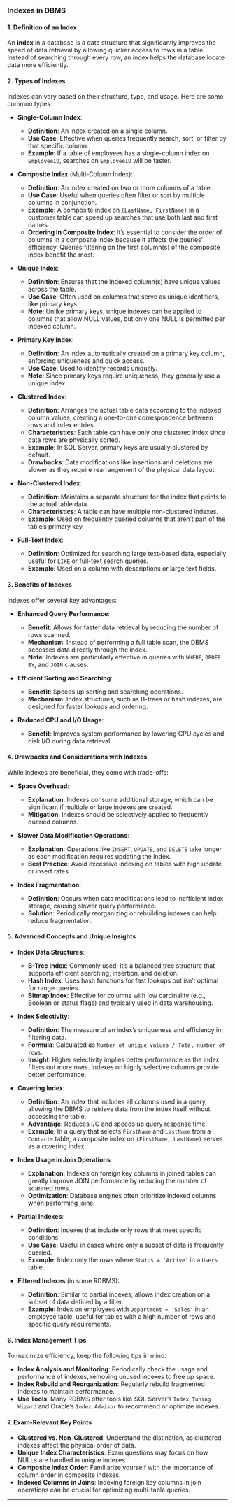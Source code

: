 
### Indexes in DBMS

#### **1. Definition of an Index**
An **index** in a database is a data structure that significantly improves the speed of data retrieval by allowing quicker access to rows in a table. Instead of searching through every row, an index helps the database locate data more efficiently.

#### **2. Types of Indexes**
Indexes can vary based on their structure, type, and usage. Here are some common types:

- **Single-Column Index**:
  - **Definition**: An index created on a single column.
  - **Use Case**: Effective when queries frequently search, sort, or filter by that specific column.
  - **Example**: If a table of employees has a single-column index on `EmployeeID`, searches on `EmployeeID` will be faster.

- **Composite Index** (Multi-Column Index):
  - **Definition**: An index created on two or more columns of a table.
  - **Use Case**: Useful when queries often filter or sort by multiple columns in conjunction.
  - **Example**: A composite index on `(LastName, FirstName)` in a customer table can speed up searches that use both last and first names.
  - **Ordering in Composite Index**: It’s essential to consider the order of columns in a composite index because it affects the queries' efficiency. Queries filtering on the first column(s) of the composite index benefit the most.

- **Unique Index**:
  - **Definition**: Ensures that the indexed column(s) have unique values across the table.
  - **Use Case**: Often used on columns that serve as unique identifiers, like primary keys.
  - **Note**: Unlike primary keys, unique indexes can be applied to columns that allow NULL values, but only one NULL is permitted per indexed column.

- **Primary Key Index**:
  - **Definition**: An index automatically created on a primary key column, enforcing uniqueness and quick access.
  - **Use Case**: Used to identify records uniquely.
  - **Note**: Since primary keys require uniqueness, they generally use a unique index.

- **Clustered Index**:
  - **Definition**: Arranges the actual table data according to the indexed column values, creating a one-to-one correspondence between rows and index entries.
  - **Characteristics**: Each table can have only one clustered index since data rows are physically sorted.
  - **Example**: In SQL Server, primary keys are usually clustered by default.
  - **Drawbacks**: Data modifications like insertions and deletions are slower as they require rearrangement of the physical data layout.

- **Non-Clustered Index**:
  - **Definition**: Maintains a separate structure for the index that points to the actual table data.
  - **Characteristics**: A table can have multiple non-clustered indexes.
  - **Example**: Used on frequently queried columns that aren’t part of the table’s primary key.

- **Full-Text Index**:
  - **Definition**: Optimized for searching large text-based data, especially useful for `LIKE` or full-text search queries.
  - **Example**: Used on a column with descriptions or large text fields.

#### **3. Benefits of Indexes**
Indexes offer several key advantages:

- **Enhanced Query Performance**:
  - **Benefit**: Allows for faster data retrieval by reducing the number of rows scanned.
  - **Mechanism**: Instead of performing a full table scan, the DBMS accesses data directly through the index.
  - **Note**: Indexes are particularly effective in queries with `WHERE`, `ORDER BY`, and `JOIN` clauses.

- **Efficient Sorting and Searching**:
  - **Benefit**: Speeds up sorting and searching operations.
  - **Mechanism**: Index structures, such as B-trees or hash indexes, are designed for faster lookups and ordering.

- **Reduced CPU and I/O Usage**:
  - **Benefit**: Improves system performance by lowering CPU cycles and disk I/O during data retrieval.

#### **4. Drawbacks and Considerations with Indexes**
While indexes are beneficial, they come with trade-offs:

- **Space Overhead**:
  - **Explanation**: Indexes consume additional storage, which can be significant if multiple or large indexes are created.
  - **Mitigation**: Indexes should be selectively applied to frequently queried columns.

- **Slower Data Modification Operations**:
  - **Explanation**: Operations like `INSERT`, `UPDATE`, and `DELETE` take longer as each modification requires updating the index.
  - **Best Practice**: Avoid excessive indexing on tables with high update or insert rates.

- **Index Fragmentation**:
  - **Definition**: Occurs when data modifications lead to inefficient index storage, causing slower query performance.
  - **Solution**: Periodically reorganizing or rebuilding indexes can help reduce fragmentation.

#### **5. Advanced Concepts and Unique Insights**

- **Index Data Structures**:
  - **B-Tree Index**: Commonly used; it’s a balanced tree structure that supports efficient searching, insertion, and deletion.
  - **Hash Index**: Uses hash functions for fast lookups but isn’t optimal for range queries.
  - **Bitmap Index**: Effective for columns with low cardinality (e.g., Boolean or status flags) and typically used in data warehousing.

- **Index Selectivity**:
  - **Definition**: The measure of an index’s uniqueness and efficiency in filtering data.
  - **Formula**: Calculated as `Number of unique values / Total number of rows`.
  - **Insight**: Higher selectivity implies better performance as the index filters out more rows. Indexes on highly selective columns provide better performance.

- **Covering Index**:
  - **Definition**: An index that includes all columns used in a query, allowing the DBMS to retrieve data from the index itself without accessing the table.
  - **Advantage**: Reduces I/O and speeds up query response time.
  - **Example**: In a query that selects `FirstName` and `LastName` from a `Contacts` table, a composite index on `(FirstName, LastName)` serves as a covering index.

- **Index Usage in Join Operations**:
  - **Explanation**: Indexes on foreign key columns in joined tables can greatly improve JOIN performance by reducing the number of scanned rows.
  - **Optimization**: Database engines often prioritize indexed columns when performing joins.

- **Partial Indexes**:
  - **Definition**: Indexes that include only rows that meet specific conditions.
  - **Use Case**: Useful in cases where only a subset of data is frequently queried.
  - **Example**: Index only the rows where `Status = 'Active'` in a `Users` table.

- **Filtered Indexes** (in some RDBMS):
  - **Definition**: Similar to partial indexes; allows index creation on a subset of data defined by a filter.
  - **Example**: Index on employees with `Department = 'Sales'` in an employee table, useful for tables with a high number of rows and specific query requirements.

#### **6. Index Management Tips**
To maximize efficiency, keep the following tips in mind:

- **Index Analysis and Monitoring**: Periodically check the usage and performance of indexes, removing unused indexes to free up space.
- **Index Rebuild and Reorganization**: Regularly rebuild fragmented indexes to maintain performance.
- **Use Tools**: Many RDBMS offer tools like SQL Server’s `Index Tuning Wizard` and Oracle’s `Index Advisor` to recommend or optimize indexes.

#### **7. Exam-Relevant Key Points**
- **Clustered vs. Non-Clustered**: Understand the distinction, as clustered indexes affect the physical order of data.
- **Unique Index Characteristics**: Exam questions may focus on how NULLs are handled in unique indexes.
- **Composite Index Order**: Familiarize yourself with the importance of column order in composite indexes.
- **Indexed Columns in Joins**: Indexing foreign key columns in join operations can be crucial for optimizing multi-table queries.

---
